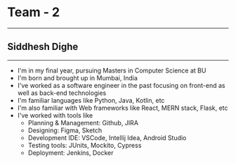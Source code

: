 # Team - 2
---

## Siddhesh Dighe
---
- I'm in my final year, pursuing Masters in Computer Science at BU
- I'm born and brought up in Mumbai, India
- I've worked as a software engineer in the past focusing on front-end as well as back-end technologies
- I'm familiar languages like Python, Java, Kotlin, etc
- I'm also familiar with Web frameworks like React, MERN stack, Flask, etc
- I've worked with tools like
	- Planning & Management: Github, JIRA
	- Designing: Figma, Sketch
	- Development IDE: VSCode, Intellij Idea, Android Studio
	- Testing tools: JUnits, Mockito, Cypress
	- Deployment: Jenkins, Docker
